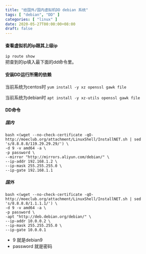 ```yaml
---
title: "给国外/国内虚拟机DD debian 系统"
tags: [ "debian", "DD" ]
categories: [ "linux" ]
date: 2020-05-27T00:00:00+08:00
draft: false
---
```


#### 查看虚拟机的ip跟其上级ip
`ip route show`    
把查到的ip填入最下面的dd命令里。

#### 安装DD运行所需的依赖

当前系统为centos时
`yum install -y xz openssl gawk file`

当前系统为debian时
`apt install -y xz-utils openssl gawk file`

#### DD命令

##### 国内
```
bash <(wget --no-check-certificate -qO- http://moeclub.org/attachment/LinuxShell/InstallNET.sh | sed 's/8.8.8.8/119.29.29.29/') \
-d 9 -v amd64 -a \
-p password \
--mirror "http://mirrors.aliyun.com/debian/" \
--ip-addr 192.168.1.2 \
--ip-mask 255.255.255.0 \
--ip-gate 192.168.1.1
```

##### 国外
```
bash <(wget --no-check-certificate -qO- http://moeclub.org/attachment/LinuxShell/InstallNET.sh | sed 's/8.8.8.8/1.1.1.1/') \
-d 9 -v amd64 -a \
-p password \
-apt "http://deb.debian.org/debian/" \
--ip-addr 10.0.0.2 \
--ip-mask 255.255.255.0 \
--ip-gate 10.0.0.1
```

* 9 就是debian9
* password 就是密码

